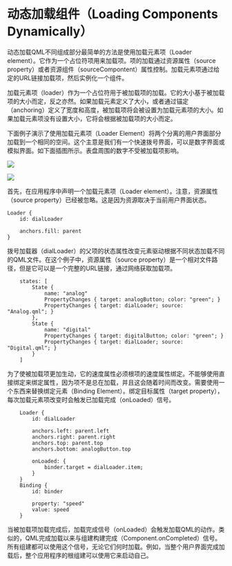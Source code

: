# 动态加载组件（Loading Components Dynamically）

动态加载QML不同组成部分最简单的方法是使用加载元素项（Loader element）。它作为一个占位符项用来加载项。项的加载通过资源属性（source property）或者资源组件（sourceCompontent）属性控制。加载元素项通过给定的URL链接加载项，然后实例化一个组件。

加载元素项（loader）作为一个占位符用于被加载项的加载。它的大小基于被加载项的大小而定，反之亦然。如果加载元素定义了大小，或者通过锚定（anchoring）定义了宽度和高度，被加载项将会被设置为加载元素项的大小。如果加载元素项没有设置大小，它将会根据被加载项的大小而定。

下面例子演示了使用加载元素项（Loader Element）将两个分离的用户界面部分加载到一个相同的空间。这个主意是我们有一个快速拨号界面，可以是数字界面或模拟界面。如下面插图所示。表盘周围的数字不受被加载项影响。

![](http://qmlbook.github.io/_images/loader-analog.png)

![](http://qmlbook.github.io/_images/loader-digital.png)

首先，在应用程序中声明一个加载元素项（Loader element）。注意，资源属性（source property）已经被忽略。这是因为资源取决于当前用户界面状态。

```
Loader {
    id: dialLoader

    anchors.fill: parent
}
```

拨号加载器（dialLoader）的父项的状态属性改变元素驱动根据不同状态加载不同的QML文件。在这个例子中，资源属性（source property）是一个相对文件路径，但是它可以是一个完整的URL链接，通过网络获取加载项。

```
    states: [
        State {
            name: "analog"
            PropertyChanges { target: analogButton; color: "green"; }
            PropertyChanges { target: dialLoader; source: "Analog.qml"; }
        },
        State {
            name: "digital"
            PropertyChanges { target: digitalButton; color: "green"; }
            PropertyChanges { target: dialLoader; source: "Digital.qml"; }
        }
    ]
```

为了使被加载项更加生动，它的速度属性必须根项的速度属性绑定。不能够使用直接绑定来绑定属性，因为项不是总在加载，并且这会随着时间而改变。需要使用一个东西来替换绑定元素（Binding Element）。绑定目标属性（target property），每次加载元素项改变时会触发已加载完成（onLoaded）信号。

```
    Loader {
        id: dialLoader

        anchors.left: parent.left
        anchors.right: parent.right
        anchors.top: parent.top
        anchors.bottom: analogButton.top

        onLoaded: {
            binder.target = dialLoader.item;
        }
    }
    Binding {
        id: binder

        property: "speed"
        value: speed
    }
```

当被加载项加载完成后，加载完成信号（onLoaded）会触发加载QML的动作。类似的，QML完成加载以来与组建构建完成（Component.onCompleted）信号。所有组建都可以使用这个信号，无论它们何时加载。例如，当整个用户界面完成加载后，整个应用程序的根组建可以使用它来启动自己。



